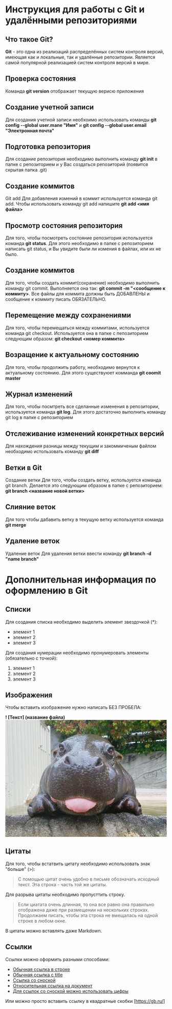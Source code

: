 # Инструкция для работы с Git и удалёнными репозиториями
## Что такое Git?
**Git** - это одна из реализаций распределённых систем контроля версий, имеющая как и локальные, так и удалённые репозитории. Является самой популярной реализацией систем контроля версий в мире.

## Проверка состояния 
Команда **git version**  отображает текущую верисю приложения

## Создание учетной записи
Для создания учетной записи необхоимо использовать команды **git config --global user.mane "Имя"** и **git config --global user.email "Электронная почта"**

## Подготовка репозитория
Для создание репозитория необходимо выполнить команду **git init** в папке с репозиторием и у Вас создаться репозиторий (появится скрытая папка .git)

## Создание коммитов
Git add
Для добавления измений в коммит используется команда git add. Чтобы использовать команду git add напишите **git add <имя файла>**

## Просмотр состояния репозитория
Для того, чтобы посмотреть состояние репозитория используется команда **git status**. Для этого необходимо в папке с репозиторием написать git status, и Вы увидите были ли измения в файлах, или их не было.

## Создание коммитов
Для того, чтобы создать коммит(сохранение) необходимо выполнить команду git commit. Выполняется она так: **git commit -m "<сообщение к коммиту>**. Все файлы для коммита должны быть ДОБАВЛЕНЫ и сообщение к коммиту писать ОБЯЗАТЕЛЬНО.

## Перемещение между сохранениями
Для того, чтобы перемещаться между коммитами, используется команда git checkout. Используется она в папке с пепозиторием следующим образом: **git checkout <номер коммита>**

## Возращение к актуальному состоянию
Для того, чтобы продолжить работу, необходимо вернутся к актуальному состоянию. Для этого существуюет комманда **git coomit master** 

## Журнал изменений
Для того, чтобы посмтреть все сделанные изменения в репозитории, используется команда **git log**. Для этого достаточно выполнить команду git log в папке с репозиторием

## Отслеживание изменений конкретных версий
Для нахождения разницы между текущим и закоммиченым файлом необходимо истользовать команду **git diff**

## Ветки в Git
Создание ветки
Для того, чтобы создать ветку, используется команда git branch. Делается это следующим образом в папке с репозиторием: **git branch <название новой ветки>**

## Слияние веток
Для того чтобы дабавить ветку в текущую ветку используется команда **git merge**

## Удаление веток
Удаление веток
Для удаления ветки ввести команду **git branch -d "name branch"**

# Дополнительная информация по оформлению в Git
## Списки
Для создания списка необходимо выделить элемент звездочкой (*):
* элемент 1
* элемент 2
* элемент 3

Для создания нумерации необходимо пронумеровать элементы (обязательно с точкой): 
1. элемент 1
2. элемент 2
3. элемент 3
## Изображения
Чтобы вставить изображение нужно написать БЕЗ ПРОБЕЛА:

**! [Текст] (название файла)** 
![Бегемотик](cute_beg.jpg)
## Цитаты
Для того, чтобы встатвить цитату необходимо использовать знак "больше" (>):
> С помощью цитат очень удобно в письме обозначать исходный текст.
> Эта строка - часть той же цитаты.

Для разрыва цитаты необходимо пропусттить строку.

> Если циатата очень длинная, то она все равно она правильно отображена даже при размещении на нескольких строках. Продолжаем писать, чтобы эта строка не вмещалась на одной строке в любом окне. 

В цитаты можно вставлять даже Markdown.
## Ссылки
Ссылки можно оформить разными способами:
* [Обычная ссылка в строке](https://gb.ru/)
* [Обычная ссылка с title](https://gb.ru/ "Сайт GB")
* [Ссылка со сноской][Произвольный регистронезависимый текст]
* [Относительная ссылка на документ](../blob/master/LICENSE)
* [Для ссылок со сноской можно использовать цифры][1]

Или можно просто вставить ссылку в квадратные скобки [https://gb.ru/]

[произвольный регистронезависимый текст]: https://www.mozilla.org
[1]: http://slashdot.org
[текст ссылки]: http://www.reddit.com